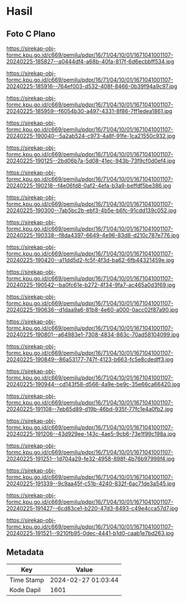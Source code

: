 # Hasil

## Foto C Plano

https://sirekap-obj-formc.kpu.go.id/c669/pemilu/pdpr/16/71/04/10/01/1671041001107-20240225-185827--a0444df4-a68b-40fa-817f-6d6ecbbff534.jpg

https://sirekap-obj-formc.kpu.go.id/c669/pemilu/pdpr/16/71/04/10/01/1671041001107-20240225-185916--764ef003-d532-408f-8466-0b39f94a9c97.jpg

https://sirekap-obj-formc.kpu.go.id/c669/pemilu/pdpr/16/71/04/10/01/1671041001107-20240225-185959--f6054b30-a497-4331-8f86-7ff1edea1861.jpg

https://sirekap-obj-formc.kpu.go.id/c669/pemilu/pdpr/16/71/04/10/01/1671041001107-20240225-190040--5a2ab524-c973-4a8f-91fe-1ca21550c932.jpg

https://sirekap-obj-formc.kpu.go.id/c669/pemilu/pdpr/16/71/04/10/01/1671041001107-20240225-190125--2bd06b7a-5d08-41ec-943b-73f9cf0d0ef4.jpg

https://sirekap-obj-formc.kpu.go.id/c669/pemilu/pdpr/16/71/04/10/01/1671041001107-20240225-190218--f4e06fd8-0af2-4efa-b3a9-beffdf5be386.jpg

https://sirekap-obj-formc.kpu.go.id/c669/pemilu/pdpr/16/71/04/10/01/1671041001107-20240225-190300--7ab5bc2b-ebf3-4b5e-b6fc-91cdd139c052.jpg

https://sirekap-obj-formc.kpu.go.id/c669/pemilu/pdpr/16/71/04/10/01/1671041001107-20240225-190338--f8da4397-6649-4e96-83d8-d210c787e776.jpg

https://sirekap-obj-formc.kpu.go.id/c669/pemilu/pdpr/16/71/04/10/01/1671041001107-20240225-190420--a11dd5d2-fc5f-4f3d-ba62-6fb44321459e.jpg

https://sirekap-obj-formc.kpu.go.id/c669/pemilu/pdpr/16/71/04/10/01/1671041001107-20240225-190542--ba0fc61e-b272-4f34-9fa7-ac465a0d3f69.jpg

https://sirekap-obj-formc.kpu.go.id/c669/pemilu/pdpr/16/71/04/10/01/1671041001107-20240225-190636--d1daa9a6-81b8-4e60-a000-0acc02f87a90.jpg

https://sirekap-obj-formc.kpu.go.id/c669/pemilu/pdpr/16/71/04/10/01/1671041001107-20240225-190801--a64983e1-7308-4834-863c-70ad58104099.jpg

https://sirekap-obj-formc.kpu.go.id/c669/pemilu/pdpr/16/71/04/10/01/1671041001107-20240225-190849--86a53177-747f-4123-b663-fc5e8cdedff3.jpg

https://sirekap-obj-formc.kpu.go.id/c669/pemilu/pdpr/16/71/04/10/01/1671041001107-20240225-190944--cd143f58-d566-4a9e-be9c-35e66ca66420.jpg

https://sirekap-obj-formc.kpu.go.id/c669/pemilu/pdpr/16/71/04/10/01/1671041001107-20240225-191108--7eb65d89-d19b-46bd-935f-77fc1e4a0fb2.jpg

https://sirekap-obj-formc.kpu.go.id/c669/pemilu/pdpr/16/71/04/10/01/1671041001107-20240225-191206--43d929ee-143c-4ae5-9cb6-73e1f99c198a.jpg

https://sirekap-obj-formc.kpu.go.id/c669/pemilu/pdpr/16/71/04/10/01/1671041001107-20240225-191251--1d704a29-fe32-4958-898f-4b76b97998f4.jpg

https://sirekap-obj-formc.kpu.go.id/c669/pemilu/pdpr/16/71/04/10/01/1671041001107-20240225-191339--9c9aa45f-c51b-4240-832f-6ac71de3a545.jpg

https://sirekap-obj-formc.kpu.go.id/c669/pemilu/pdpr/16/71/04/10/01/1671041001107-20240225-191427--6cd83ce1-b220-47d3-8493-c49e4cca57d7.jpg

https://sirekap-obj-formc.kpu.go.id/c669/pemilu/pdpr/16/71/04/10/01/1671041001107-20240225-191521--9210fb95-0dec-4441-b1d0-caab1e7bd263.jpg


## Metadata

| Key        | Value               |
| ---------- | ------------------- |
| Time Stamp | 2024-02-27 01:03:44 |
| Kode Dapil | 1601                |



